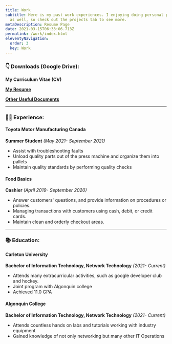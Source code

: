 ```yaml
---
title: Work
subtitle: Here is my past work experiences. I enjoying doing personal projects
  as well, so check out the projects tab to see more.
metaDescription: Resume Page
date: 2021-03-15T06:33:06.713Z
permalink: /work/index.html
eleventyNavigation:
  order: 3
  key: Work
---
```


### 👇 Downloads (Google Drive):

**My Curriculum Vitae (CV)**

**[My Resume](https://drive.google.com/file/d/1fqL_WhRHL757PW7l-aszR25xdwA4PcSZ/view?usp=sharing)**

**[Other Useful Documents](https://drive.google.com/drive/folders/1qfhgXp2dtIAtwvRC5I6fSbPBsdwvuyKh?usp=sharing)**

- - -

### 👩‍💻 Experience:

#### Toyota Motor Manufacturing Canada

**Summer Student** *(May 2021- September 2021)*

* Assist with troubleshooting faults
* Unload quality parts out of the press machine and
  organize them into pallets
* Maintain quality standards by performing quality checks

#### Food Basics

**Cashier** *(April 2019- September 2020)*

* Answer customers' questions, and provide information
  on procedures or policies.
* Managing transactions with customers using cash,
  debit, or credit cards.
* Maintain clean and orderly checkout areas.

- - -

### 📚 Education:

#### Carleton University

**Bachelor of Information Technology, Network Technology** *(2021- Current)*

* Attends many extracurricular activities, such as google developer club and hockey.
* Joint program with Algonquin college
* Achieved 11.0 GPA

#### Algonquin College

**Bachelor of Information Technology, Network Technology** *(2021- Current)*

* Attends countless hands on labs and tutorials working with industry equipment
* Gained knowledge of not only networking but many other IT Operations